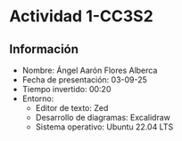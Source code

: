 # Actividad 1-CC3S2

## Información

- Nombre: Ángel Aarón Flores Alberca
- Fecha de presentación: 03-09-25
- Tiempo invertido: 00:20
- Entorno:
  - Editor de texto: Zed
  - Desarrollo de diagramas: Excalidraw
  - Sistema operativo: Ubuntu 22.04 LTS
